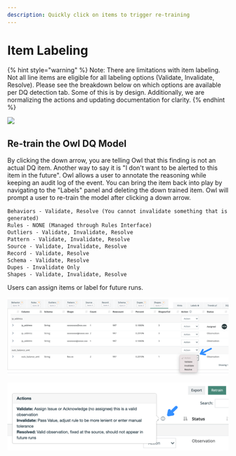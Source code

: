 ```yaml
---
description: Quickly click on items to trigger re-training
---
```


# Item Labeling

{% hint style="warning" %}
Note: There are limitations with item labeling.  Not all line items are eligible for all labeling options (Validate, Invalidate, Resolve).  Please see the breakdown below on which options are available per DQ detection tab. Some of this is by design.  Additionally, we are normalizing the actions and updating documentation for clarity.
{% endhint %}

![](../../.gitbook/assets/item\_label.gif)

## Re-train the Owl DQ Model

By clicking the down arrow, you are telling Owl that this finding is not an actual DQ item. Another way to say it is "I don't want to be alerted to this item in the future". Owl allows a user to annotate the reasoning while keeping an audit log of the event. You can bring the item back into play by navigating to the "Labels" panel and deleting the down trained item. Owl will prompt a user to re-train the model after clicking a down arrow.

```
Behaviors - Validate, Resolve (You cannot invalidate something that is generated)
Rules - NONE (Managed through Rules Interface)
Outliers - Validate, Invalidate, Resolve
Pattern - Validate, Invalidate, Resolve
Source - Validate, Invalidate, Resolve
Record - Validate, Resolve 
Schema - Validate, Resolve 
Dupes - Invalidate Only 
Shapes - Validate, Invalidate, Resolve
```

Users can assign items or label for future runs.

![Each item will have an action to assign or dismiss the item.](<../../.gitbook/assets/image (156).png>)

![](<../../.gitbook/assets/image (130).png>)
